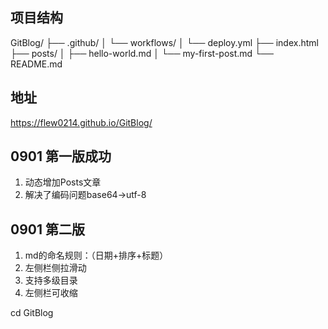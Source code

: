 
## 项目结构

GitBlog/
├── .github/
│   └── workflows/
│       └── deploy.yml
├── index.html
├── posts/
│   ├── hello-world.md
│   └── my-first-post.md
└── README.md

## 地址
https://flew0214.github.io/GitBlog/

## 0901 第一版成功
1. 动态增加Posts文章
2. 解决了编码问题base64→utf-8



## 0901 第二版
1. md的命名规则：（日期+排序+标题）
2. 左侧栏侧拉滑动
3. 支持多级目录
4. 左侧栏可收缩


cd GitBlog


